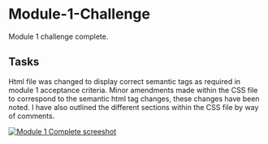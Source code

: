 # Module-1-Challenge

Module 1 challenge complete.

## Tasks

Html file was changed to display correct semantic tags as required in module 1 acceptance criteria. Minor amendments made within the CSS file to correspond to the semantic html tag changes, these changes have been noted. I have also outlined the different sections within the CSS file by way of comments.

[![Module 1 Complete screeshot](https://i.postimg.cc/3JJqPTL7/01-html-css-git-challenge-demo.png)](https://postimg.cc/JtvKk9Vd)
